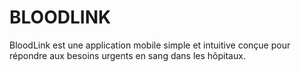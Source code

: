 # BLOODLINK
BloodLink est une application mobile simple et intuitive conçue pour répondre aux besoins urgents en sang dans les hôpitaux.
